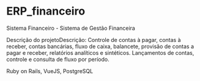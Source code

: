 # ERP_financeiro
Sistema Financeiro - Sistema de Gestão Financeira 

Descrição do projetoDescrição: Controle de contas à pagar, contas à receber, contas bancárias, fluxo de caixa, balancete, provisão de contas a pagar e receber, relatórios analíticos e sintéticos. Lançamentos de contas, controle e consulta de fluxo por período.

Ruby on Rails, VueJS, PostgreSQL
